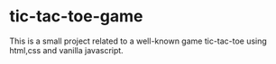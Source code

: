 # tic-tac-toe-game
This is a small project related to a well-known game tic-tac-toe using html,css and vanilla javascript.

